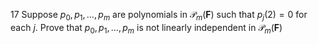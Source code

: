 17 Suppose $p_{0}, p_{1}, \ldots, p_{m}$ are polynomials in $\mathcal{P}_{m}(\mathbf{F})$ such that $p_{j}(2)=0$ for each $j$. Prove that $p_{0}, p_{1}, \ldots, p_{m}$ is not linearly independent in $\mathcal{P}_{m}(\mathbf{F})$